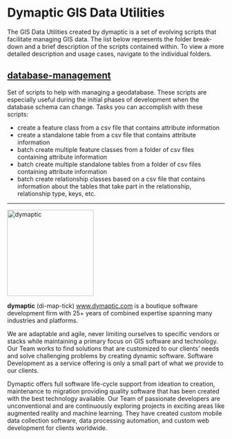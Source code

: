# Dymaptic GIS Data Utilities
The GIS Data Utilities created by dymaptic is a set of evolving scripts that facilitate managing GIS data. The list below represents the folder break-down and a brief description of the scripts contained within. To view a more detailed description and usage cases, navigate to the individual folders. 

## [database-management](database-management/README.md)

Set of scripts to help with managing a geodatabase. These scripts are especially useful during the initial phases of development when the database schema can change. Tasks you can accomplish with these scripts:
- create a feature class from a csv file that contains attribute information
- create a standalone table from a csv file that contains attribute information
- batch create multiple feature classes from a folder of csv files containing attribute information
- batch create multiple standalone tables from a folder of csv files containing attribute information
- batch create relationship classes based on a csv file that contains information about the tables that take part in the relationship, relationship type, keys, etc. 


*** 

<img src="https://dymaptic.com/images/dymaptic-logo-new.png" alt="dymaptic" width="200"/>


**dymaptic** (di-map-tick) www.dymaptic.com is a boutique software development firm with 25+ years  of combined expertise spanning many industries and platforms.

We are adaptable and agile, never limiting ourselves to specific vendors or stacks while maintaining a primary focus on GIS software and technology. Our Team works to find solutions that are customized to our clients’ needs and solve challenging problems by creating dynamic software. Software Development as a service offering is only a small part of what we provide to our clients.

Dymaptic offers full software life-cycle support from ideation to creation, maintenance to migration providing quality software that has been created with the best technology available. Our Team of passionate developers are unconventional and are continuously exploring projects in exciting areas like augmented reality and machine learning. They have created custom mobile data collection software, data processing automation, and custom web development for clients worldwide.
